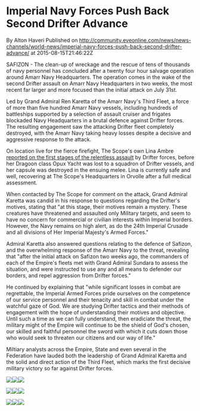 # Imperial Navy Forces Push Back Second Drifter Advance
By Alton Haveri
Published on http://community.eveonline.com/news/news-channels/world-news/imperial-navy-forces-push-back-second-drifter-advance/ at 2015-08-15T21:46:22Z

SAFIZON - The clean-up of wreckage and the&nbsp;rescue of tens of thousands of navy personnel has concluded after a twenty four hour salvage operation around Amarr Navy Headquarters. The operation comes in the wake of&nbsp;the second Drifter assault on Amarr Navy Headquarters in two weeks, the most recent far larger and more focused than the initial attack on July 31st.

Led by Grand Admiral Ren Karetta of the Amarr Navy's Third Fleet, a force of more than five hundred Amarr Navy vessels, including hundreds of battleships&nbsp;supported by&nbsp;a selection of assault cruiser and frigates blockaded Navy Headquarters in a brutal defence against Drifter forces. The resulting&nbsp;engagement saw the attacking Drifter&nbsp;fleet completely destroyed, with the Amarr Navy taking heavy losses despite a decisive and aggressive response to the attack.

On location live for&nbsp;the fierce firefight, The Scope's own Lina Ambre [reported on the first stages of the relentless assault](https://www.youtube.com/watch?v=AXBFbCtjkAg) by Drifter forces, before her Dragoon class Opux Yacht was lost to&nbsp;a squadron of Drifter vessels, and her capsule was destroyed in the ensuing melee. Lina is currently safe and well, recovering at The Scope's Headquarters in Orvolle after a full medical assessment.

When contacted by The Scope for comment on the attack, Grand Admiral Karetta was candid in his response to questions regarding the Drifter's motives, stating that "at this stage, their motives remain a mystery. These creatures have threatened and assaulted only Military targets, and seem to have no&nbsp;concern for commercial or civilian&nbsp;interests within Imperial borders. However, the Navy remains on high alert, as do the 24th Imperial Crusade and all divisions of Her Imperial Majesty's Armed Forces."

Admiral Karetta also answered questions relating to the defence of Safizon, and the overwhelming response of the Amarr Navy to the threat, revealing that "after the initial attack on Safizon two weeks ago, the commanders of each of the Empire's fleets met with Grand Admiral Sundara to assess the situation, and were instructed to use any and all means to defender our borders, and repel aggression from Drifter forces."

He continued by explaining that "while significant&nbsp;losses in combat are regrettable, the Imperial Armed Forces pride ourselves on the competence of our service personnel and their tenacity and skill in combat under the watchful gaze of God. We are studying Drifter tactics and their methods of engagement with the hope of understanding their motives and objective. Until such a time as we can fully understand, then eradiciate the threat, the military might of the Empire will continue to be the shield of God's chosen, our skilled and faithful&nbsp;personnel the sword with which it cuts down those who would seek to threaten our citizens and our way of life."

Miltiary analysts across the&nbsp;Empire, State and even several in the Federation&nbsp;have lauded both the leadership of Grand Admiral Karetta and the solid and direct action of the Third Fleet, which marks the first decisive military victory so far against Drifter forces.

[![](http://web.ccpgamescdn.com/newssystem/media/67471/1/01.jpg)](http://web.ccpgamescdn.com/newssystem/media/67471/1/01.jpg)[![](http://web.ccpgamescdn.com/newssystem/media/67471/1/02.jpg)](http://web.ccpgamescdn.com/newssystem/media/67471/1/02.jpg)[![](http://web.ccpgamescdn.com/newssystem/media/67471/1/03.jpg)](http://web.ccpgamescdn.com/newssystem/media/67471/1/03.jpg)

[![](http://web.ccpgamescdn.com/newssystem/media/67471/1/04.jpg)](http://web.ccpgamescdn.com/newssystem/media/67471/1/04.jpg)[![](http://web.ccpgamescdn.com/newssystem/media/67471/1/05.jpg)](http://web.ccpgamescdn.com/newssystem/media/67471/1/05.jpg)[![](http://web.ccpgamescdn.com/newssystem/media/67471/1/06.jpg)](http://web.ccpgamescdn.com/newssystem/media/67471/1/06.jpg)

[![](http://web.ccpgamescdn.com/newssystem/media/67471/1/07.jpg)](http://web.ccpgamescdn.com/newssystem/media/67471/1/07.jpg)[![](http://web.ccpgamescdn.com/newssystem/media/67471/1/08.jpg)](http://web.ccpgamescdn.com/newssystem/media/67471/1/08.jpg)[![](http://web.ccpgamescdn.com/newssystem/media/67471/1/09.jpg)](http://web.ccpgamescdn.com/newssystem/media/67471/1/09.jpg)


